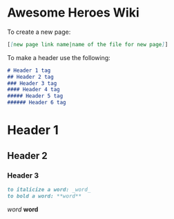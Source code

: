 # Awesome Heroes Wiki

To create a new page:
```markdown
[[new page link name|name of the file for new page]]
```
To make a header use the following:
```markdown
# Header 1 tag
## Header 2 tag
### Header 3 tag
#### Header 4 tag
##### Header 5 tag
###### Header 6 tag
```
# Header 1
## Header 2
### Header 3

```markdown
to italicize a word: _word_
to bold a word: **word**
```
_word_
**word**
